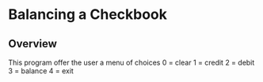 # Balancing a Checkbook

## Overview
This program offer the user a menu of choices
0 = clear 
1 = credit
2 = debit
3 = balance
4 = exit
